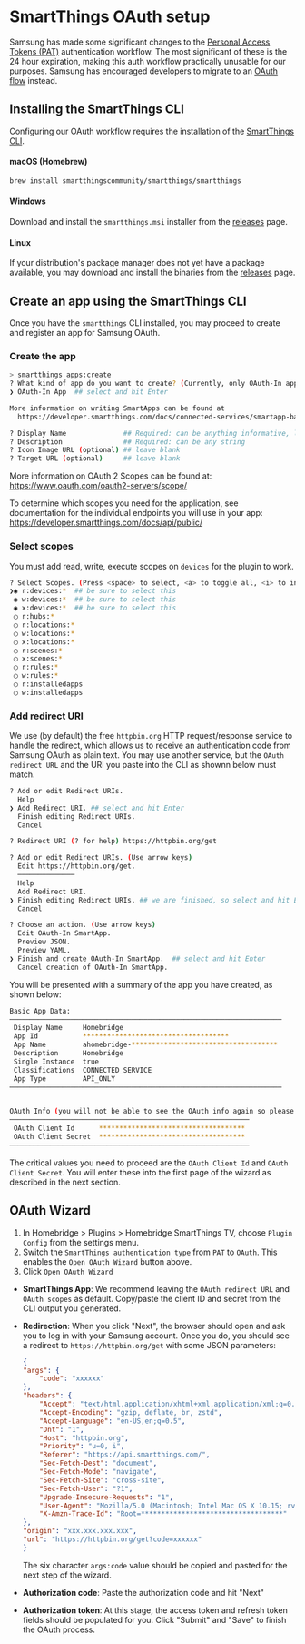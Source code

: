 # SmartThings OAuth setup

Samsung has made some significant changes to the [Personal Access Tokens (PAT)](https://community.smartthings.com/t/changes-to-personal-access-tokens-pat/292019) authentication workflow.  The most significant of these is the 24 hour expiration, making this auth workflow practically unusable for our purposes.  Samsung has encouraged developers to migrate to an [OAuth flow](https://developer.smartthings.com/docs/connected-services/oauth-integrations) instead.

## Installing the SmartThings CLI

Configuring our OAuth workflow requires the installation of the [SmartThings CLI](https://github.com/SmartThingsCommunity/smartthings-cli).

#### macOS (Homebrew)

```bash
brew install smartthingscommunity/smartthings/smartthings
```

#### Windows

Download and install the `smartthings.msi` installer from the [releases](https://github.com/SmartThingsCommunity/smartthings-cli/releases) page.

#### Linux

If your distribution's package manager does not yet have a package available, you may download and install the binaries from the [releases](https://github.com/SmartThingsCommunity/smartthings-cli/releases) page.

## Create an app using the SmartThings CLI

Once you have the `smartthings` CLI installed, you may proceed to create and register an app for Samsung OAuth.

### Create the app
```bash
> smartthings apps:create
? What kind of app do you want to create? (Currently, only OAuth-In apps are supported.) (Use arrow keys)
❯ OAuth-In App  ## select and hit Enter

More information on writing SmartApps can be found at
  https://developer.smartthings.com/docs/connected-services/smartapp-basics

? Display Name              ## Required: can be anything informative, like "Homebridge SmartThings TV"
? Description               ## Required: can be any string
? Icon Image URL (optional) ## leave blank
? Target URL (optional)     ## leave blank
```

More information on OAuth 2 Scopes can be found at:
  https://www.oauth.com/oauth2-servers/scope/

To determine which scopes you need for the application, see documentation for the individual endpoints you will use in your app:
  https://developer.smartthings.com/docs/api/public/

### Select scopes

You must add read, write, execute scopes on `devices` for the plugin to work.

```bash
? Select Scopes. (Press <space> to select, <a> to toggle all, <i> to invert selection, and <enter> to proceed)
❯◉ r:devices:*  ## be sure to select this
 ◉ w:devices:*  ## be sure to select this
 ◉ x:devices:*  ## be sure to select this
 ◯ r:hubs:*
 ◯ r:locations:*
 ◯ w:locations:*
 ◯ x:locations:*
 ◯ r:scenes:*
 ◯ x:scenes:*
 ◯ r:rules:*
 ◯ w:rules:*
 ◯ r:installedapps
 ◯ w:installedapps
```

### Add redirect URI

We use (by default) the free `httpbin.org` HTTP request/response service to handle the redirect, which allows us to receive an authentication code from Samsung OAuth as plain text.  You may use another service, but the `OAuth redirect URL` and the URI you paste into the CLI as shownn below must match.

```bash
? Add or edit Redirect URIs.
  Help
❯ Add Redirect URI. ## select and hit Enter
  Finish editing Redirect URIs.
  Cancel

? Redirect URI (? for help) https://httpbin.org/get

? Add or edit Redirect URIs. (Use arrow keys)
  Edit https://httpbin.org/get.
  ──────────────
  Help
  Add Redirect URI.
❯ Finish editing Redirect URIs. ## we are finished, so select and hit Enter
  Cancel
```

```bash
? Choose an action. (Use arrow keys)
  Edit OAuth-In SmartApp.
  Preview JSON.
  Preview YAML.
❯ Finish and create OAuth-In SmartApp.  ## select and hit Enter
  Cancel creation of OAuth-In SmartApp.
```

You will be presented with a summary of the app you have created, as shown below:

```bash
Basic App Data:
───────────────────────────────────────────────────────────────────
 Display Name     Homebridge
 App Id           ************************************
 App Name         ahomebridge-************************************
 Description      Homebridge
 Single Instance  true
 Classifications  CONNECTED_SERVICE
 App Type         API_ONLY
───────────────────────────────────────────────────────────────────


OAuth Info (you will not be able to see the OAuth info again so please save it now!):
───────────────────────────────────────────────────────────
 OAuth Client Id      ************************************
 OAuth Client Secret  ************************************
───────────────────────────────────────────────────────────
```

The critical values you need to proceed are the `OAuth Client Id` and `OAuth Client Secret`.  You will enter these into the first page of the wizard as described in the next section.

## OAuth Wizard

1. In Homebridge > Plugins > Homebridge SmartThings TV, choose `Plugin Config` from the settings menu.
1. Switch the `SmartThings authentication type` from `PAT` to `OAuth`.  This enables the `Open OAuth Wizard` button above.
1. Click `Open OAuth Wizard`
  - **SmartThings App**: We recommend leaving the `OAuth redirect URL` and `OAuth scopes` as default.  Copy/paste the client ID and secret from the CLI output you generated.
  - **Redirection**: When you click "Next", the browser should open and ask you to log in with your Samsung account.  Once you do, you should see a redirect to `https://httpbin.org/get` with some JSON parameters:

    ```json
    {
    "args": {
        "code": "xxxxxx"
    },
    "headers": {
        "Accept": "text/html,application/xhtml+xml,application/xml;q=0.9,*/*;q=0.8",
        "Accept-Encoding": "gzip, deflate, br, zstd",
        "Accept-Language": "en-US,en;q=0.5",
        "Dnt": "1",
        "Host": "httpbin.org",
        "Priority": "u=0, i",
        "Referer": "https://api.smartthings.com/",
        "Sec-Fetch-Dest": "document",
        "Sec-Fetch-Mode": "navigate",
        "Sec-Fetch-Site": "cross-site",
        "Sec-Fetch-User": "?1",
        "Upgrade-Insecure-Requests": "1",
        "User-Agent": "Mozilla/5.0 (Macintosh; Intel Mac OS X 10.15; rv:136.0) Gecko/20100101 Firefox/136.0",
        "X-Amzn-Trace-Id": "Root=***********************************"
    },
    "origin": "xxx.xxx.xxx.xxx",
    "url": "https://httpbin.org/get?code=xxxxxx"
    }
    ```
    The six character `args:code` value should be copied and pasted for the next step of the wizard.

  - **Authorization code**: Paste the authorization code and hit "Next"
  - **Authorization token**: At this stage, the access token and refresh token fields should be populated for you.  Click "Submit" and "Save" to finish the OAuth process.
